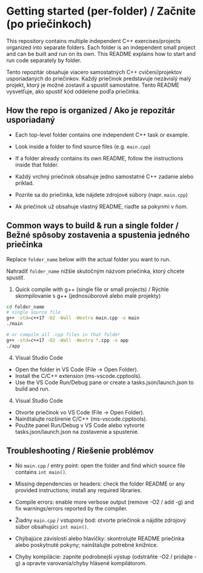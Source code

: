 # Getting started (per-folder) / Začnite (po priečinkoch)

This repository contains multiple independent C++ exercises/projects organized into separate folders. Each folder is an independent small project and can be built and run on its own. This README explains how to start and run code separately by folder.

Tento repozitár obsahuje viacero samostatných C++ cvičení/projektov usporiadaných do priečinkov. Každý priečinok predstavuje nezávislý malý projekt, ktorý je možné zostaviť a spustiť samostatne. Tento README vysvetľuje, ako spustiť kód oddelene podľa priečinka.

## How the repo is organized / Ako je repozitár usporiadaný

- Each top-level folder contains one independent C++ task or example.
- Look inside a folder to find source files (e.g. `main.cpp`)
- If a folder already contains its own README, follow the instructions inside that folder.

- Každý vrchný priečinok obsahuje jedno samostatné C++ zadanie alebo príklad.
- Pozrite sa do priečinka, kde nájdete zdrojové súbory (napr. `main.cpp`)
- Ak priečinok už obsahuje vlastný README, riaďte sa pokynmi v ňom.

## Common ways to build & run a single folder / Bežné spôsoby zostavenia a spustenia jedného priečinka

Replace `folder_name` below with the actual folder you want to run.

Nahradiť `folder_name` nižšie skutočným názvom priečinka, ktorý chcete spustiť.

1) Quick compile with g++ (single file or small projects) / Rýchle skompilovanie s g++ (jednosúborové alebo malé projekty)

```bash
cd folder_name
# single source file
g++ -std=c++17 -O2 -Wall -Wextra main.cpp -o main
./main

# or compile all .cpp files in that folder
g++ -std=c++17 -O2 -Wall -Wextra *.cpp -o app
./app
```

4) Visual Studio Code

- Open the folder in VS Code (File → Open Folder).
- Install the C/C++ extension (ms-vscode.cpptools).
- Use the VS Code Run/Debug pane or create a tasks.json/launch.json to build and run.

4) Visual Studio Code

- Otvorte priečinok vo VS Code (File → Open Folder).
- Nainštalujte rozšírenie C/C++ (ms-vscode.cpptools).
- Použite panel Run/Debug v VS Code alebo vytvorte tasks.json/launch.json na zostavenie a spustenie.

## Troubleshooting / Riešenie problémov

- No `main.cpp` / entry point: open the folder and find which source file contains `int main()`.
- Missing dependencies or headers: check the folder README or any provided instructions; install any required libraries.
- Compile errors: enable more verbose output (remove -O2 / add -g) and fix warnings/errors reported by the compiler.

- Žiadny `main.cpp` / vstuponý bod: otvorte priečinok a nájdite zdrojový súbor obsahujúci `int main()`.
- Chýbajúce závislosti alebo hlavičky: skontrolujte README priečinka alebo poskytnuté pokyny; nainštalujte potrebné knižnice.
- Chyby kompilácie: zapnite podrobnejší výstup (odstráňte -O2 / pridajte -g) a opravte varovania/chyby hlásené kompilátorom.
